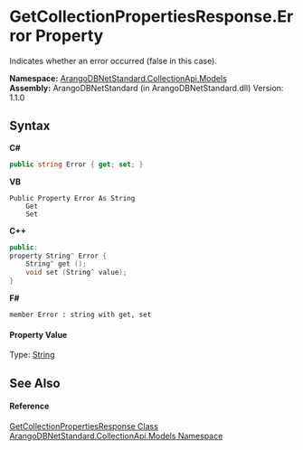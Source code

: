 # GetCollectionPropertiesResponse.Error Property 
 

Indicates whether an error occurred (false in this case).

**Namespace:**&nbsp;<a href="eddef630-2e74-9b99-ee5b-91305adea48b">ArangoDBNetStandard.CollectionApi.Models</a><br />**Assembly:**&nbsp;ArangoDBNetStandard (in ArangoDBNetStandard.dll) Version: 1.1.0

## Syntax

**C#**<br />
``` C#
public string Error { get; set; }
```

**VB**<br />
``` VB
Public Property Error As String
	Get
	Set
```

**C++**<br />
``` C++
public:
property String^ Error {
	String^ get ();
	void set (String^ value);
}
```

**F#**<br />
``` F#
member Error : string with get, set

```


#### Property Value
Type: <a href="https://docs.microsoft.com/dotnet/api/system.string" target="_blank" rel="noopener noreferrer">String</a>

## See Also


#### Reference
<a href="e10e7b86-a831-f90c-c2d1-6c0b2f89dbab">GetCollectionPropertiesResponse Class</a><br /><a href="eddef630-2e74-9b99-ee5b-91305adea48b">ArangoDBNetStandard.CollectionApi.Models Namespace</a><br />